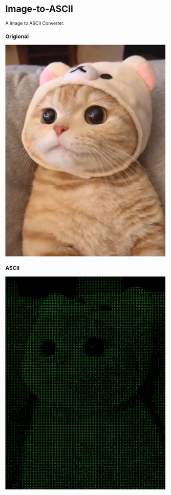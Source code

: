 # Image-to-ASCII
A Image to ASCII Converter.

### Origional
![Alt text](./pictures/cat.jpg?raw=true "Origional")

### ASCII
![Alt text](./pictures/cat.png?raw=true "ASCII")
